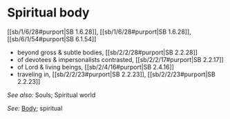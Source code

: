# Spiritual body

[[sb/1/6/28#purport|SB 1.6.28]], [[sb/1/6/28#purport|SB 1.6.28]], [[sb/6/1/54#purport|SB 6.1.54]]

* beyond gross & subtle bodies, [[sb/2/2/28#purport|SB 2.2.28]]
* of devotees & impersonalists contrasted, [[sb/2/2/17#purport|SB 2.2.17]]
* of Lord & living beings, [[sb/2/4/16#purport|SB 2.4.16]]
* traveling in, [[sb/2/2/23#purport|SB 2.2.23]], [[sb/2/2/23#purport|SB 2.2.23]]

*See also:* Souls; Spiritual world

*See:* [Body](entries/body.md); spiritual
